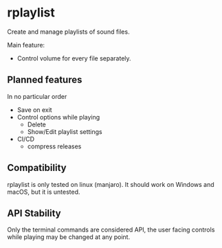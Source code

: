 # rplaylist

Create and manage playlists of sound files.

Main feature:

* Control volume for every file separately.

## Planned features

In no particular order

* Save on exit
* Control options while playing
    * Delete
    * Show/Edit playlist settings
* CI/CD
  * compress releases

## Compatibility

rplaylist is only tested on linux (manjaro). It should work on Windows and macOS, but it is untested.

## API Stability

Only the terminal commands are considered API, the user facing controls while playing may be changed at any point.
